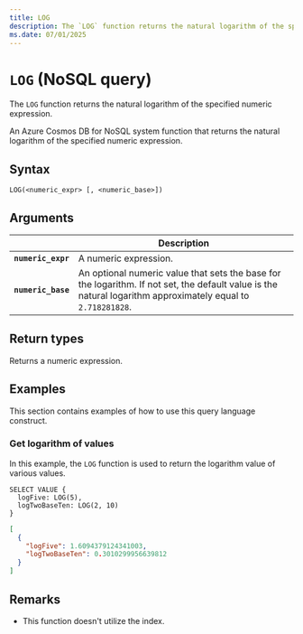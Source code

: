 ```yaml
---
title: LOG
description: The `LOG` function returns the natural logarithm of the specified numeric expression.
ms.date: 07/01/2025
---
```


# `LOG` (NoSQL query)

The `LOG` function returns the natural logarithm of the specified numeric expression.

An Azure Cosmos DB for NoSQL system function that returns the natural logarithm of the specified numeric expression.

## Syntax

```nosql
LOG(<numeric_expr> [, <numeric_base>])
```

## Arguments

| | Description |
| --- | --- |
| **`numeric_expr`** | A numeric expression. |
| **`numeric_base`** | An optional numeric value that sets the base for the logarithm. If not set, the default value is the natural logarithm approximately equal to `2.718281828`. |

## Return types

Returns a numeric expression.

## Examples

This section contains examples of how to use this query language construct.

### Get logarithm of values

In this example, the `LOG` function is used to return the logarithm value of various values.

```nosql
SELECT VALUE {
  logFive: LOG(5),
  logTwoBaseTen: LOG(2, 10)
}
```

```json
[
  {
    "logFive": 1.6094379124341003,
    "logTwoBaseTen": 0.3010299956639812
  }
]
```

## Remarks

- This function doesn't utilize the index.
